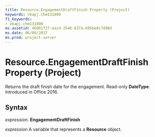 ```yaml
---
title: Resource.EngagementDraftFinish Property (Project)
keywords: vbapj.chm131800
f1_keywords:
- vbapj.chm131800
ms.assetid: 46d61f27-eacd-2546-637a-695be8c7d98d
ms.date: 06/08/2017
ms.prod: project-server
---
```



# Resource.EngagementDraftFinish Property (Project)

Returns the draft finish date for the engagement. Read-only **DateType**. Introduced in Office 2016.


## Syntax

 _expression_. **EngagementDraftFinish**

 _expression_ A variable that represents a **Resource** object.


